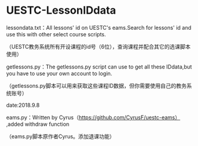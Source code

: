 # UESTC-LessonIDdata
lessondata.txt：All lessons' id on UESTC's eams.Search for lessons' id and use this with other select course scripts.

（UESTC教务系统所有开设课程的id号（6位），查询课程并配合其它的选课脚本使用）

getlessons.py：The getlessons.py script can use to get all these IDdata,but you have to use your own account to login.

（getlessons.py脚本可以用来获取这些课程ID数据，但你需要使用自己的教务系统账号）

date:2018.9.8

eams.py：Written by Cyrus（https://github.com/CyrusF/uestc-eams） ,added withdraw function

（eams.py脚本原作者Cyrus。添加退课功能）
